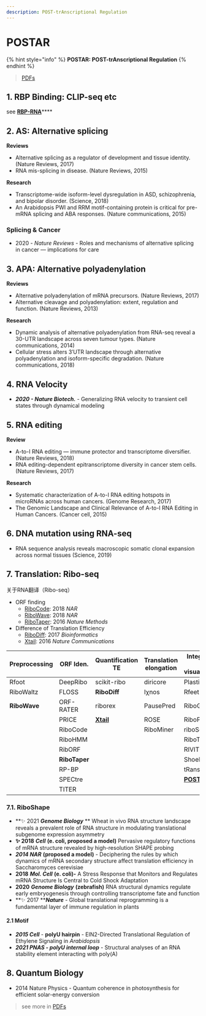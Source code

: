 ```yaml
---
description: POST-trAnscriptional Regulation
---
```


# POSTAR

{% hint style="info" %}
**POSTAR: POST-trAnscriptional Regulation**
{% endhint %}

> [PDFs](https://cloud.tsinghua.edu.cn/d/07d2b19d6b284ebea5ea/?p=%2F1.%20RNA%20Regulation\&mode=list)

## 1. RBP Binding: CLIP-seq etc

see [**RBP-RNA**](target-rna.md#1.-rbp-rna)****



## 2. AS: Alternative splicing

**Reviews**

* Alternative splicing as a regulator of development and tissue identity. (Nature Reviews, 2017)
* RNA mis-splicing in disease. (Nature Reviews, 2015)

**Research**

* Transcriptome-wide isoform-level dysregulation in ASD, schizophrenia, and bipolar disorder. (Science, 2018)
* An Arabidopsis PWI and RRM motif-containing protein is critical for pre-mRNA splicing and ABA responses. (Nature communications, 2015)

### Splicing & Cancer

* 2020 - _Nature Reviews_ - Roles and mechanisms of alternative splicing in cancer — implications for care



## 3. APA: Alternative polyadenylation

**Reviews**

* Alternative polyadenylation of mRNA precursors. (Nature Reviews, 2017)
* Alternative cleavage and polyadenylation: extent, regulation and function. (Nature Reviews, 2013)

**Research**

* Dynamic analysis of alternative polyadenylation from RNA-seq reveal a 30-UTR landscape across seven tumour types. (Nature communications, 2014)
* Cellular stress alters 3′UTR landscape through alternative polyadenylation and isoform-specific degradation. (Nature communications, 2018)



## 4. RNA Velocity

* _**2020 - Nature Biotech.**_ - Generalizing RNA velocity to transient cell states through dynamical modeling



## 5. RNA editing

**Review**

* A-to-I RNA editing — immune protector and transcriptome diversifier. (Nature Reviews, 2018)
* RNA editing-dependent epitranscriptome diversity in cancer stem cells. (Nature Reviews, 2017)

**Research**

* Systematic characterization of A-to-I RNA editing hotspots in microRNAs across human cancers. (Genome Research, 2017)&#x20;
* The Genomic Landscape and Clinical Relevance of A-to-I RNA Editing in Human Cancers. (Cancer cell, 2015)



## 6. DNA mutation using RNA-seq

* RNA sequence analysis reveals macroscopic somatic clonal expansion across normal tissues (Science, 2019)&#x20;

## 7. Translation: Ribo-seq

关于RNA翻译（Ribo-seq）

* ORF finding&#x20;
  * [RiboCode](https://www.ncbi.nlm.nih.gov/pubmed/29538776): 2018 _NAR_
  * [RiboWave](https://www.ncbi.nlm.nih.gov/pubmed/29945224): 2018 _NAR_
  * [RiboTaper](https://www.ncbi.nlm.nih.gov/pubmed/26657557): 2016 _Nature Methods_
* Difference of Translation Efficiency
  * [RiboDiff](https://www.ncbi.nlm.nih.gov/pubmed/27634950): 2017 _Bioinformatics_&#x20;
  * [Xtail](https://pubmed.ncbi.nlm.nih.gov/27041671/): 2016 _Nature Communications_

| Preprocessing | ORF Iden.     | Quantification TE                                      | Translation elongation | Integrative & visualization                             |
| ------------- | ------------- | ------------------------------------------------------ | ---------------------- | ------------------------------------------------------- |
| Rfoot         | DeepRibo      | scikit-ribo                                            | diricore               | Plastid                                                 |
| RiboWaltz     | FLOSS         | **RiboDiff**                                           | Iχnos                  | Rfeet                                                   |
| **RiboWave**  | ORF-RATER     | riborex                                                | PausePred              | RiboGalaxy                                              |
|               | PRICE         | [**Xtail**](https://pubmed.ncbi.nlm.nih.gov/27041671/) | ROSE                   | RiboProfiling                                           |
|               | RiboCode      |                                                        | RiboMiner              | riboSeqR                                                |
|               | RiboHMM       |                                                        |                        | RiboTools                                               |
|               | RibORF        |                                                        |                        | RIVIT                                                   |
|               | **RiboTaper** |                                                        |                        | Shoelaces                                               |
|               | RP-BP         |                                                        |                        | tRanslatome                                             |
|               | SPECtre       |                                                        |                        | [**POSTAR**](http://lulab.life.tsinghua.edu.cn/postar/) |
|               | TITER         |                                                        |                        |                                                         |





### 7.1. RiboShape

* **✨ 2021 **_**Genome Biology**_** ** Wheat in vivo RNA structure landscape reveals a prevalent role of RNA structure in modulating translational subgenome expression asymmetry
* **✨ 2018** _**Cell**_  **(e. coli, proposed a model)**  Pervasive regulatory functions of mRNA structure revealed by high-resolution SHAPE probing
* _**2014 NAR**_ **(proposed a model)** - Deciphering the rules by which dynamics of mRNA secondary structure affect translation efficiency in Saccharomyces cerevisiae
* **2018** _**Mol. Cell**_ **(e. coli)-** A Stress Response that Monitors and Regulates mRNA Structure Is Central to Cold Shock Adaptation
* **2020** _**Genome Biology**_ **(zebrafish)** RNA structural dynamics regulate early embryogenesis through controlling transcriptome fate and function
* **✨ 2017 **_**Nature**_ - Global translational reprogramming is a fundamental layer of immune regulation in plants

#### 2.1 Motif&#x20;

* _**2015 Cell**_ - **polyU hairpin** -  EIN2-Directed Translational Regulation of Ethylene Signaling in _Arabidopsis_
* _**2021 PNAS - polyU internal loop**_ - Structural analyses of an RNA stability element interacting with poly(A)

## 8. Quantum Biology

* 2014 Nature Physics - Quantum coherence in photosynthesis for efficient solar-energy conversion

> see more in [PDFs](https://cloud.tsinghua.edu.cn/d/07d2b19d6b284ebea5ea/?p=%2F1.%20RNA%20Regulation\&mode=list)
